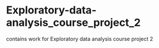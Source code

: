 # Exploratory-data-analysis_course_project_2
contains work for Exploratory data analysis course project 2
